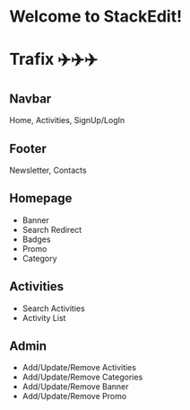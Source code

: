# Welcome to StackEdit!

# Trafix ✈️✈️✈️

## Navbar

Home, Activities, SignUp/LogIn

## Footer

Newsletter, Contacts

## Homepage

- Banner
- Search Redirect
- Badges
- Promo
- Category

## Activities

- Search Activities
- Activity List

## Admin

- Add/Update/Remove Activities
- Add/Update/Remove Categories
- Add/Update/Remove Banner
- Add/Update/Remove Promo
